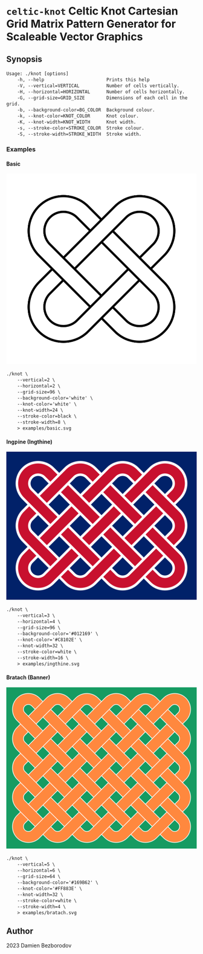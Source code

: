 # `celtic-knot` Celtic Knot Cartesian Grid Matrix Pattern Generator for Scaleable Vector Graphics

## Synopsis

```
Usage: ./knot [options]
    -h, --help                       Prints this help
    -V, --vertical=VERTICAL          Number of cells vertically.
    -H, --horizontal=HORIZONTAL      Number of cells horizontally.
    -G, --grid-size=GRID_SIZE        Dimensions of each cell in the grid.
    -b, --background-color=BG_COLOR  Background colour.
    -k, --knot-color=KNOT_COLOR      Knot colour.
    -K, --knot-width=KNOT_WIDTH      Knot width.
    -s, --stroke-color=STROKE_COLOR  Stroke colour.
    -S, --stroke-width=STROKE_WIDTH  Stroke width.
```

### Examples

#### Basic

![Basic knot](https://raw.githubusercontent.com/bezborodow/celtic-knot/main/examples/basic.svg)

```
./knot \
    --vertical=2 \
    --horizontal=2 \
    --grid-size=96 \
    --background-color='white' \
    --knot-color='white' \
    --knot-width=24 \
    --stroke-color=black \
    --stroke-width=8 \
    > examples/basic.svg
```

#### Ingƿine (Ingthine)

![Ingƿine knot](https://raw.githubusercontent.com/bezborodow/celtic-knot/main/examples/ingthine.svg)

```
./knot \
    --vertical=3 \
    --horizontal=4 \
    --grid-size=96 \
    --background-color='#012169' \
    --knot-color='#C8102E' \
    --knot-width=32 \
    --stroke-color=white \
    --stroke-width=16 \
    > examples/ingthine.svg
```

#### Bratach (Banner)

![Bratach knot](https://raw.githubusercontent.com/bezborodow/celtic-knot/main/examples/bratach.svg)

```
./knot \
    --vertical=5 \
    --horizontal=6 \
    --grid-size=64 \
    --background-color='#169B62' \
    --knot-color='#FF883E' \
    --knot-width=32 \
    --stroke-color=white \
    --stroke-width=4 \
    > examples/bratach.svg
```

## Author

2023 Damien Bezborodov
